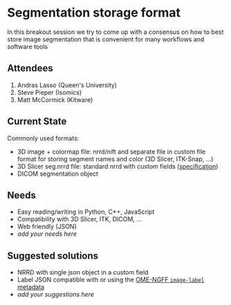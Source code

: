 # Segmentation storage format

In this breakout session we try to come up with a consensus on how to best store image segmentation that is convenient for many workflows and software tools

## Attendees
1. Andras Lasso (Queen's University)
1. Steve Pieper (Isomics)
1. Matt McCormick (Kitware)

## Current State

Commonly used formats:
- 3D image + colormap file: nrrd/nift and separate file in custom file format for storing segment names and color (3D Slicer, ITK-Snap, ...)
- 3D Slicer seg.nrrd file: standard nrrd with custom fields ([specification](https://github.com/Slicer/Slicer/blob/master/Libs/MRML/Core/vtkMRMLSegmentationStorageNode.h#L68-L102))
- DICOM segmentation object

## Needs

- Easy reading/writing in Python, C++, JavaScript
- Compatibility with 3D Slicer, ITK, DICOM, ...
- Web friendly (JSON)
- _add your needs here_

## Suggested solutions

- NRRD with single json object in a custom field
- Label JSON compatible with or using the [OME-NGFF `image-label` metadata](https://ngff.openmicroscopy.org/latest/#label-md)
- _add your suggestions here_
